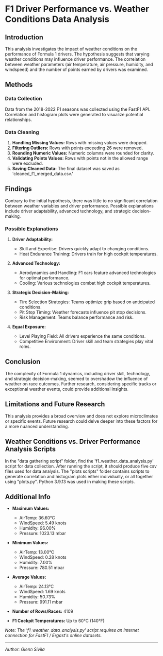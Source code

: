 # F1 Driver Performance vs. Weather Conditions Data Analysis

## Introduction

This analysis investigates the impact of weather conditions on the performance of Formula 1 drivers. The hypothesis suggests that varying weather conditions may influence driver performance. The correlation between weather parameters (air temperature, air pressure, humidity, and windspeed) and the number of points earned by drivers was examined.

## Methods

### Data Collection
Data from the 2018-2022 F1 seasons was collected using the FastF1 API. Correlation and histogram plots were generated to visualize potential relationships.

### Data Cleaning
1. **Handling Missing Values:** Rows with missing values were dropped.
2. **Filtering Outliers:** Rows with points exceeding 26 were removed.
3. **Rounding Numeric Values:** Numeric columns were rounded for clarity.
4. **Validating Points Values:** Rows with points not in the allowed range were excluded.
5. **Saving Cleaned Data:** The final dataset was saved as 'cleaned_f1_merged_data.csv.'

## Findings

Contrary to the initial hypothesis, there was little to no significant correlation between weather variables and driver performance. Possible explanations include driver adaptability, advanced technology, and strategic decision-making.

### Possible Explanations

1. **Driver Adaptability:**
   - Skill and Expertise: Drivers quickly adapt to changing conditions.
   - Heat Endurance Training: Drivers train for high cockpit temperatures.

2. **Advanced Technology:**
   - Aerodynamics and Handling: F1 cars feature advanced technologies for optimal performance.
   - Cooling: Various technologies combat high cockpit temperatures.

3. **Strategic Decision-Making:**
   - Tire Selection Strategies: Teams optimize grip based on anticipated conditions.
   - Pit Stop Timing: Weather forecasts influence pit stop decisions.
   - Risk Management: Teams balance performance and risk.

4. **Equal Exposure:**
   - Level Playing Field: All drivers experience the same conditions.
   - Competitive Environment: Driver skill and team strategies play vital roles.

## Conclusion

The complexity of Formula 1 dynamics, including driver skill, technology, and strategic decision-making, seemed to overshadow the influence of weather on race outcomes. Further research, considering specific tracks or exceptional weather events, could provide additional insights.

## Limitations and Future Research

This analysis provides a broad overview and does not explore microclimates or specific events. Future research could delve deeper into these factors for a more nuanced understanding.

## Weather Conditions vs. Driver Performance Analysis Scripts

In the "data gathering script" folder, find the 'f1_weather_data_analysis.py' script for data collection. After running the script, it should produce five csv files used for data analysis. The "plots scripts" folder contains scripts to generate correlation and histogram plots either  individually, or all together using "plots.py". Python 3.9.13 was used in making these scripts.

## Additional Info

- **Maximum Values:**
  - AirTemp: 36.60°C
  - WindSpeed: 5.49 knots
  - Humidity: 96.00%
  - Pressure: 1023.13 mbar

- **Minimum Values:**
  - AirTemp: 13.00°C
  - WindSpeed: 0.28 knots
  - Humidity: 7.00%
  - Pressure: 780.51 mbar

- **Average Values:**
  - AirTemp: 24.13°C
  - WindSpeed: 1.69 knots
  - Humidity: 50.73%
  - Pressure: 991.11 mbar

- **Number of Rows/Races:** 4109

- **F1 Cockpit Temperatures:** Up to 60°C (140°F)

*Note: The 'f1_weather_data_analysis.py' script requires an internet connection for FastF1 / Ergast's online datasets.*

---

*Author: Glenn Sivila*
